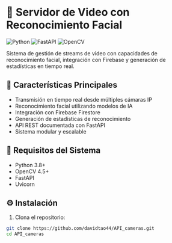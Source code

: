 # 🎥 Servidor de Video con Reconocimiento Facial

![Python](https://img.shields.io/badge/python-3.8+-blue.svg)
![FastAPI](https://img.shields.io/badge/FastAPI-0.68+-green.svg)
![OpenCV](https://img.shields.io/badge/OpenCV-4.5+-red.svg)

Sistema de gestión de streams de video con capacidades de reconocimiento facial, integración con Firebase y generación de estadísticas en tiempo real.

## 🌟 Características Principales

- Transmisión en tiempo real desde múltiples cámaras IP
- Reconocimiento facial utilizando modelos de IA
- Integración con Firebase Firestore
- Generación de estadísticas de reconocimiento
- API REST documentada con FastAPI
- Sistema modular y escalable

## 🚀 Requisitos del Sistema

- Python 3.8+
- OpenCV 4.5+
- FastAPI
- Uvicorn

## ⚙️ Instalación

1. Clona el repositorio:
```bash
git clone https://github.com/davidtao44/API_cameras.git
cd API_cameras
